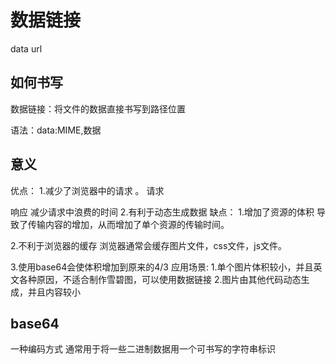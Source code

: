 # 数据链接
 data url
## 如何书写

数据链接：将文件的数据直接书写到路径位置

语法：data:MIME,数据

## 意义

优点：
1.减少了浏览器中的请求 。
请求

响应
减少请求中浪费的时间
2.有利于动态生成数据
缺点：
1.增加了资源的体积
导致了传输内容的增加，从而增加了单个资源的传输时间。

2.不利于浏览器的缓存
浏览器通常会缓存图片文件，css文件，js文件。

3.使用base64会使体积增加到原来的4/3
应用场景:
1.单个图片体积较小，并且英文各种原因，不适合制作雪碧图，可以使用数据链接
2.图片由其他代码动态生成，并且内容较小

## base64 
一种编码方式
通常用于将一些二进制数据用一个可书写的字符串标识
